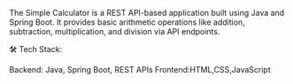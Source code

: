  The Simple Calculator is a REST API-based application built using Java and Spring Boot. It provides basic arithmetic operations like addition, subtraction, multiplication, and division via API endpoints.

🛠️ Tech Stack:

Backend: Java, Spring Boot, REST APIs
Frontend:HTML,CSS,JavaScript
